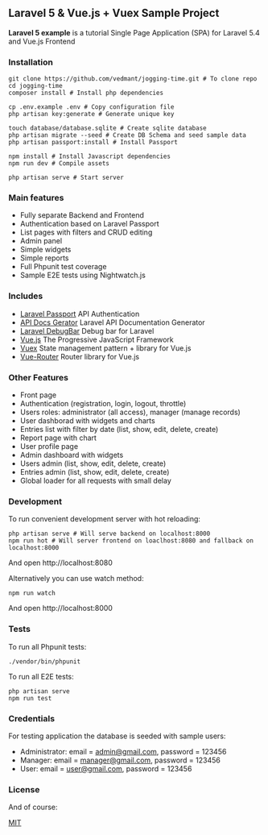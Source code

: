 ## Laravel 5 & Vue.js + Vuex Sample Project ##

**Laravel 5 example** is a tutorial Single Page Application (SPA) for Laravel 5.4 and Vue.js Frontend

### Installation ###

```
git clone https://github.com/vedmant/jogging-time.git # To clone repo
cd jogging-time 
composer install # Install php dependencies

cp .env.example .env # Copy configuration file
php artisan key:generate # Generate unique key

touch database/database.sqlite # Create sqlite database
php artisan migrate --seed # Create DB Schema and seed sample data
php artisan passport:install # Install Passport

npm install # Install Javascript dependencies
npm run dev # Compile assets

php artisan serve # Start server
```

### Main features ###
* Fully separate Backend and Frontend
* Authentication based on Laravel Passport
* List pages with filters and CRUD editing
* Admin panel
* Simple widgets
* Simple reports
* Full Phpunit test coverage
* Sample E2E tests using Nightwatch.js


### Includes ###

* [Laravel Passport](https://laravel.com/docs/5.4/passport) API Authentication
* [API Docs Gerator](https://github.com/mpociot/laravel-apidoc-generator) Laravel API Documentation Generator
* [Laravel DebugBar](https://github.com/barryvdh/laravel-debugbar) Debug bar for Laravel
* [Vue.js](https://vuejs.org/) The Progressive JavaScript Framework
* [Vuex](https://vuex.vuejs.org/en/intro.html) State management pattern + library for Vue.js
* [Vue-Router](https://router.vuejs.org/en/) Router library for Vue.js


### Other Features ###

* Front page
* Authentication (registration, login, logout, throttle)
* Users roles: administrator (all access), manager (manage records)
* User dashborad with widgets and charts
* Entries list with filter by date (list, show, edit, delete, create)
* Report page with chart
* User profile page
* Admin dashboard with widgets
* Users admin (list, show, edit, delete, create)
* Entries admin (list, show, edit, delete, create)
* Global loader for all requests with small delay


### Development ###

To run convenient development server with hot reloading:

```
php artisan serve # Will serve backend on localhost:8000
npm run hot # Will server frontend on loaclhost:8080 and fallback on localhost:8000
```

And open http://localhost:8080

Alternatively you can use watch method:

```
npm run watch
```

And open http://localhost:8000


### Tests ###

To run all Phpunit tests:

```
./vendor/bin/phpunit 
```

To run all E2E tests:

```
php artisan serve
npm run test
```


### Credentials ###

For testing application the database is seeded with sample users:

* Administrator: email = admin@gmail.com, password = 123456
* Manager: email = manager@gmail.com, password = 123456
* User: email = user@gmail.com, password = 123456


### License ###

And of course:

[MIT](LICENSE.md)
